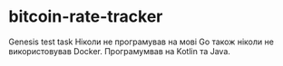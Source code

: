 # bitcoin-rate-tracker
Genesis test task
Ніколи не програмував на мові Go також ніколи не використовував Docker. Програмумвав на Kotlin та Java.
